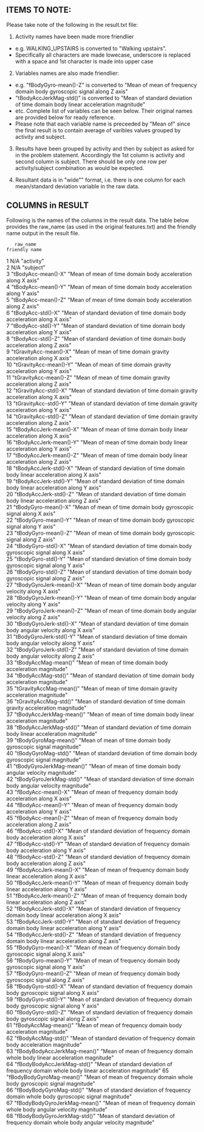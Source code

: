 ITEMS TO NOTE:
--------------
Please take note of the following in the result.txt file:

1) Activity names have been made more friendlier
- e.g. WALKING_UPSTAIRS is converted to "Walking upstairs".
- Specifically all characters are made lowecase, underscore is replaced with a space and 1st character is made into upper case

2) Variables names are also made friendlier:
- e.g. "fBodyGyro-mean()-Z" is converted to "Mean of mean of frequency domain body gyroscopic signal along Z axis"
- "tBodyAccJerkMag-std()" is converted to "Mean of standard deviation of time domain body linear acceleration magnitude"
- etc.  Complete list of variables can be seen below.  Their original names are provided below for ready reference.
- Please note that each variable name is preceeded by "Mean of" since the final result is to contain average of varibles values grouped by activity and subject.

3) Results have been grouped by activity and then by subject as asked for in the problem statement.  Accordingly the 1st column is activity and second column is subject.  There should be only one row per activity/subject combination as would be expected.

4) Resultant data is in "wide"" format, i.e. there is one column for each mean/standard deviation variable in the raw data.


COLUMNS in RESULT
-----------------
Following is the names of the columns in the result data.  The table below provides the raw_name (as used in the original features.txt) and the friendly name output in the result file.

       raw_name                                                    friendly name
1  N/A                           "activity"                             
2  N/A                           "subject"                             
3  "tBodyAcc-mean()-X"           "Mean of mean of time domain body acceleration along X axis"                             
4  "tBodyAcc-mean()-Y"           "Mean of mean of time domain body acceleration along Y axis"                             
5  "tBodyAcc-mean()-Z"           "Mean of mean of time domain body acceleration along Z axis"                             
6  "tBodyAcc-std()-X"            "Mean of standard deviation of time domain body acceleration along X axis"               
7  "tBodyAcc-std()-Y"            "Mean of standard deviation of time domain body acceleration along Y axis"               
8  "tBodyAcc-std()-Z"            "Mean of standard deviation of time domain body acceleration along Z axis"               
9  "tGravityAcc-mean()-X"        "Mean of mean of time domain gravity acceleration along X axis"                          
10 "tGravityAcc-mean()-Y"        "Mean of mean of time domain gravity acceleration along Y axis"                          
11 "tGravityAcc-mean()-Z"        "Mean of mean of time domain gravity acceleration along Z axis"                          
12 "tGravityAcc-std()-X"         "Mean of standard deviation of time domain gravity acceleration along X axis"            
13 "tGravityAcc-std()-Y"         "Mean of standard deviation of time domain gravity acceleration along Y axis"            
14 "tGravityAcc-std()-Z"         "Mean of standard deviation of time domain gravity acceleration along Z axis"            
15 "tBodyAccJerk-mean()-X"       "Mean of mean of time domain body linear acceleration along X axis"                      
16 "tBodyAccJerk-mean()-Y"       "Mean of mean of time domain body linear acceleration along Y axis"                      
17 "tBodyAccJerk-mean()-Z"       "Mean of mean of time domain body linear acceleration along Z axis"                      
18 "tBodyAccJerk-std()-X"        "Mean of standard deviation of time domain body linear acceleration along X axis"        
19 "tBodyAccJerk-std()-Y"        "Mean of standard deviation of time domain body linear acceleration along Y axis"        
20 "tBodyAccJerk-std()-Z"        "Mean of standard deviation of time domain body linear acceleration along Z axis"        
21 "tBodyGyro-mean()-X"          "Mean of mean of time domain body gyroscopic signal along X axis"                        
22 "tBodyGyro-mean()-Y"          "Mean of mean of time domain body gyroscopic signal along Y axis"                        
23 "tBodyGyro-mean()-Z"          "Mean of mean of time domain body gyroscopic signal along Z axis"                        
24 "tBodyGyro-std()-X"           "Mean of standard deviation of time domain body gyroscopic signal along X axis"          
25 "tBodyGyro-std()-Y"           "Mean of standard deviation of time domain body gyroscopic signal along Y axis"          
26 "tBodyGyro-std()-Z"           "Mean of standard deviation of time domain body gyroscopic signal along Z axis"          
27 "tBodyGyroJerk-mean()-X"      "Mean of mean of time domain body angular velocity along X axis"                         
28 "tBodyGyroJerk-mean()-Y"      "Mean of mean of time domain body angular velocity along Y axis"                         
29 "tBodyGyroJerk-mean()-Z"      "Mean of mean of time domain body angular velocity along Z axis"                         
30 "tBodyGyroJerk-std()-X"       "Mean of standard deviation of time domain body angular velocity along X axis"           
31 "tBodyGyroJerk-std()-Y"       "Mean of standard deviation of time domain body angular velocity along Y axis"           
32 "tBodyGyroJerk-std()-Z"       "Mean of standard deviation of time domain body angular velocity along Z axis"           
33 "tBodyAccMag-mean()"          "Mean of mean of time domain body acceleration magnitude"                                
34 "tBodyAccMag-std()"           "Mean of standard deviation of time domain body acceleration magnitude"                  
35 "tGravityAccMag-mean()"       "Mean of mean of time domain gravity acceleration magnitude"                             
36 "tGravityAccMag-std()"        "Mean of standard deviation of time domain gravity acceleration magnitude"               
37 "tBodyAccJerkMag-mean()"      "Mean of mean of time domain body linear acceleration magnitude"                         
38 "tBodyAccJerkMag-std()"       "Mean of standard deviation of time domain body linear acceleration magnitude"           
39 "tBodyGyroMag-mean()"         "Mean of mean of time domain body gyroscopic signal magnitude"                           
40 "tBodyGyroMag-std()"          "Mean of standard deviation of time domain body gyroscopic signal magnitude"             
41 "tBodyGyroJerkMag-mean()"     "Mean of mean of time domain body angular velocity magnitude"                            
42 "tBodyGyroJerkMag-std()"      "Mean of standard deviation of time domain body angular velocity magnitude"              
43 "fBodyAcc-mean()-X"           "Mean of mean of frequency domain body acceleration along X axis"                        
44 "fBodyAcc-mean()-Y"           "Mean of mean of frequency domain body acceleration along Y axis"                        
45 "fBodyAcc-mean()-Z"           "Mean of mean of frequency domain body acceleration along Z axis"                        
46 "fBodyAcc-std()-X"            "Mean of standard deviation of frequency domain body acceleration along X axis"          
47 "fBodyAcc-std()-Y"            "Mean of standard deviation of frequency domain body acceleration along Y axis"          
48 "fBodyAcc-std()-Z"            "Mean of standard deviation of frequency domain body acceleration along Z axis"          
49 "fBodyAccJerk-mean()-X"       "Mean of mean of frequency domain body linear acceleration along X axis"                 
50 "fBodyAccJerk-mean()-Y"       "Mean of mean of frequency domain body linear acceleration along Y axis"                 
51 "fBodyAccJerk-mean()-Z"       "Mean of mean of frequency domain body linear acceleration along Z axis"                 
52 "fBodyAccJerk-std()-X"        "Mean of standard deviation of frequency domain body linear acceleration along X axis"   
53 "fBodyAccJerk-std()-Y"        "Mean of standard deviation of frequency domain body linear acceleration along Y axis"   
54 "fBodyAccJerk-std()-Z"        "Mean of standard deviation of frequency domain body linear acceleration along Z axis"   
55 "fBodyGyro-mean()-X"          "Mean of mean of frequency domain body gyroscopic signal along X axis"                   
56 "fBodyGyro-mean()-Y"          "Mean of mean of frequency domain body gyroscopic signal along Y axis"                   
57 "fBodyGyro-mean()-Z"          "Mean of mean of frequency domain body gyroscopic signal along Z axis"                   
58 "fBodyGyro-std()-X"           "Mean of standard deviation of frequency domain body gyroscopic signal along X axis"     
59 "fBodyGyro-std()-Y"           "Mean of standard deviation of frequency domain body gyroscopic signal along Y axis"     
60 "fBodyGyro-std()-Z"           "Mean of standard deviation of frequency domain body gyroscopic signal along Z axis"     
61 "fBodyAccMag-mean()"          "Mean of mean of frequency domain body acceleration magnitude"                           
62 "fBodyAccMag-std()"           "Mean of standard deviation of frequency domain body acceleration magnitude"             
63 "fBodyBodyAccJerkMag-mean()"  "Mean of mean of frequency domain whole body linear acceleration magnitude"              
64 "fBodyBodyAccJerkMag-std()"   "Mean of standard deviation of frequency domain whole body linear acceleration magnitude"
65 "fBodyBodyGyroMag-mean()"     "Mean of mean of frequency domain whole body gyroscopic signal magnitude"                
66 "fBodyBodyGyroMag-std()"      "Mean of standard deviation of frequency domain whole body gyroscopic signal magnitude"  
67 "fBodyBodyGyroJerkMag-mean()" "Mean of mean of frequency domain whole body angular velocity magnitude"                 
68 "fBodyBodyGyroJerkMag-std()"  "Mean of standard deviation of frequency domain whole body angular velocity magnitude"   
